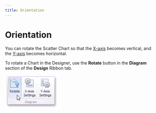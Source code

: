 ```yaml
---
title: Orientation
---
```

# Orientation
You can rotate the Scatter Chart so that the [X-axis](axes.md) becomes vertical, and the [Y-axis](axes.md) becomes horizontal.

To rotate a Chart in the Designer, use the **Rotate** button in the **Diagram** section of the **Design** Ribbon tab.

![Chart_Rotation_RibbonButton](../../../../images/img18774.png)